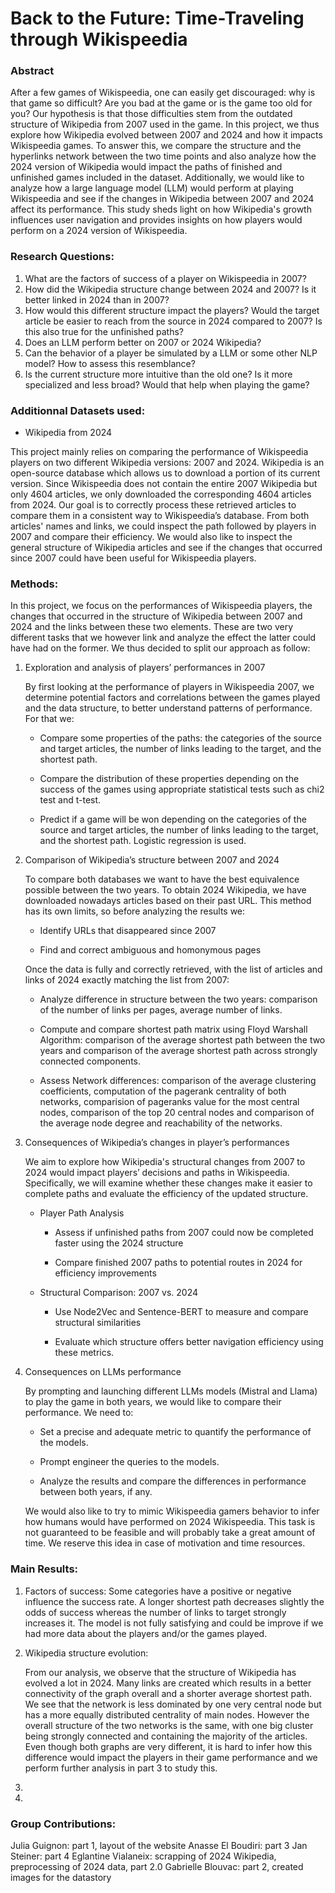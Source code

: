# Back to the Future: Time-Traveling through Wikispeedia 

### Abstract

After a few games of Wikispeedia, one can easily get discouraged: why is that game so difficult? Are you bad at the game or is the game too old for you? 
Our hypothesis is that those difficulties stem from the outdated structure of Wikipedia from 2007 used in the game. In this project, we thus explore how Wikipedia evolved between 2007 and 2024 and how it impacts Wikispeedia games. To answer this, we compare the structure and the hyperlinks network between the two time points and also analyze how the 2024 version of Wikipedia would impact the paths of finished and unfinished games included in the dataset. Additionally, we would like to analyze how a large language model (LLM) would perform at playing Wikispeedia and see if the changes in Wikipedia between 2007 and 2024 affect its performance. 
This study sheds light on how Wikipedia's growth influences user navigation and provides insights on how players would perform on a 2024 version of Wikispeedia.

### Research Questions:

1. What are the factors of success of a player on Wikispeedia in 2007?
2. How did the Wikipedia structure change between 2024 and 2007? Is it better linked in 2024 than in 2007? 
3. How would this different structure impact the players? Would the target article be easier to reach from the source in 2024 compared to 2007? Is this also true for the unfinished paths?
4. Does an LLM perform better on 2007 or 2024 Wikipedia? 
5. Can the behavior of a player be simulated by a LLM or some other NLP model? How to assess this resemblance? 
6. Is the current structure more intuitive than the old one? Is it more specialized and less broad? Would that help when playing the game? 

### Additionnal Datasets used: 
- Wikipedia from 2024 

This project mainly relies on comparing the performance of Wikispeedia players on two different Wikipedia versions: 2007 and 2024. Wikipedia is an open-source database which allows us to download a portion of its current version. Since Wikispeedia does not contain the entire 2007 Wikipedia but only 4604 articles, we only downloaded the corresponding 4604 articles from 2024. Our goal is to correctly process these retrieved articles to compare them in a consistent way to Wikispeedia’s database. From both articles' names and links, we could inspect the path followed by players in 2007 and compare their efficiency. We would also like to inspect the general structure of Wikipedia articles and see if the changes that occurred since 2007 could have been useful for Wikispeedia players.

### Methods:

In this project, we focus on the performances of Wikispeedia players, the changes that occurred in the structure of Wikipedia between 2007 and 2024 and the links between these two elements. These are two very different tasks that we however link and analyze the effect the latter could have had on the former. We thus decided to split our approach as follow:

1. Exploration and analysis of players’ performances in 2007

    By first looking at the performance of players in Wikispeedia 2007, we determine potential factors and correlations between the games played and the data structure, to better understand patterns of performance. For that we:

    - Compare some properties of the paths: the categories of the source and target articles, the number of links leading to the target, and the shortest path. 

    - Compare the distribution of these properties depending on the success of the games using appropriate statistical tests such as chi2 test and t-test.

    - Predict if a game will be won depending on the categories of the source and target articles, the number of links leading to the target, and the shortest path. Logistic regression is used.

2. Comparison of Wikipedia’s structure between 2007 and 2024

    To compare both databases we want to have the best equivalence possible between the two years. To obtain 2024 Wikipedia, we have downloaded nowadays articles based on their past URL. This method has its own limits, so before analyzing the results we:

    - Identify URLs that disappeared since 2007

    - Find and correct ambiguous and homonymous pages


    Once the data is fully and correctly retrieved, with the list of articles and links of 2024 exactly matching the list from 2007: 

    - Analyze difference in structure between the two years: comparison of the number of links per pages, average number of links.

    - Compute and compare shortest path matrix using Floyd Warshall Algorithm: comparison of the average shortest path between the two years and comparison of the average shortest path across strongly connected components.

    - Assess Network differences: comparison of the average clustering coefficients, computation of the pagerank centrality of both networks, comparision of pageranks value for the most central nodes, comparison of the top 20 central nodes and comparison of the average node degree and reachability of the networks. 

3. Consequences of Wikipedia’s changes in player’s performances

    We aim to explore how Wikipedia's structural changes from 2007 to 2024 would impact players’ decisions and paths in Wikispeedia. Specifically, we will examine whether these changes make it easier to complete paths and evaluate the efficiency of the updated structure.

    - Player Path Analysis

        - Assess if unfinished paths from 2007 could now be completed faster using the 2024 structure

        - Compare finished 2007 paths to potential routes in 2024 for efficiency improvements

    - Structural Comparison: 2007 vs. 2024

        - Use Node2Vec and Sentence-BERT to measure and compare structural similarities

        - Evaluate which structure offers better navigation efficiency using these metrics.

4. Consequences on LLMs performance

    By prompting and launching different LLMs models (Mistral and Llama) to play the game in both years, we would like to compare their performance. We need to:

    - Set a precise and adequate metric to quantify the performance of the models. 

    - Prompt engineer the queries to the models.

    - Analyze the results and compare the differences in performance between both years, if any.

    We would also like to try to mimic Wikispeedia gamers behavior to infer how humans would have performed on 2024 Wikispeedia. This task is not guaranteed to be feasible and will probably take a great amount of time. We reserve this idea in case of motivation and time resources.

### Main Results:

1. Factors of success:
    Some categories have a positive or negative influence the success rate. A longer shortest path decreases slightly the odds of success whereas the number of links to target strongly increases it. The model is not fully satisfying and could be improve if we had more data about the players and/or the games played.

2. Wikipedia structure evolution: 

    From our analysis, we observe that the structure of Wikipedia has evolved a lot in 2024. Many links are created which results in a better connectivity of the graph overall and a shorter average shortest path. We see that the network is less dominated by one very central node but has a more equally distributed centrality of main nodes. However the overall structure of the two networks is the same, with one big cluster being strongly connected and containing the majority of the articles. Even though both graphs are very different, it is hard to infer how this difference would impact the players in their game performance and we perform further analysis in part 3 to study this. 

3. 

4. 


### Group Contributions: 

Julia Guignon: part 1, layout of the website
Anasse El Boudiri: part 3
Jan Steiner: part 4
Eglantine Vialaneix: scrapping of 2024 Wikipedia, preprocessing of 2024 data, part 2.0 
Gabrielle Blouvac: part 2, created images for the datastory 